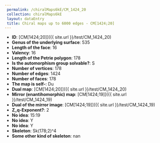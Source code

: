 ```yaml
--- 
 permalink: /chiralMaps6kE/CM_1424_20 
 collection: chiralMaps6kE
 layout: dataEntry
 title: Chiral maps up to 6000 edges - CM[1424;20]
---
```


- **ID**: [CM[1424;20]]({{ site.url }}/test/CM_1424_20)
- **Genus of the underlying surface**: 535
- **Length of the face**: 16
- **Valency**: 16
- **Length of the Petrie polygon**: 178
- **Is the automorphism group solvable?**: S
- **Number of vertices**: 178
- **Number of edges**: 1424
- **Number of faces**: 178
- **The map is self-**: Du
- **Dual map**: [CM[1424;20]]({{ site.url }}/test/CM_1424_20)
- **Mirror (enantihomorphic) map**: [CM[1424;19]]({{ site.url }}/test/CM_1424_19)
- **Dual of the mirror image**: [CM[1424;19]]({{ site.url }}/test/CM_1424_19)
- **Z_q-Exponent?**: 2
- **No idea**:  15:19
- **No idea**: Y
- **No idea**: Y
- **Skeleton**: Sk(178;2)^4
- **Some other kind of skeleton**: nan
